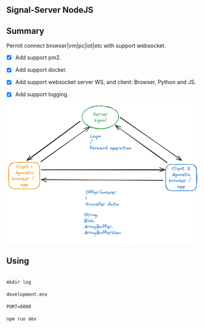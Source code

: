 Signal-Server NodeJS
----------

## Summary

Permit connect browser|vm|pc|iot|etc with support websocket.

- [x] Add support pm2.
- [x] Add support docker.
- [x] Add support websocket server WS, and client: Browser, Python and JS.
- [x] Add support logging.


![Server signal](img/server.png)

## Using

```

mkdir log

development.env

PORT=8080

npm run dev

```